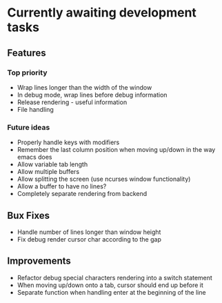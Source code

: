 # Currently awaiting development tasks

## Features

### Top priority

* Wrap lines longer than the width of the window
* In debug mode, wrap lines before debug information
* Release rendering - useful information
* File handling

### Future ideas

* Properly handle keys with modifiers
* Remember the last column position when moving up/down in the way emacs does
* Allow variable tab length
* Allow multiple buffers
* Allow splitting the screen (use ncurses window functionality)
* Allow a buffer to have no lines?
* Completely separate rendering from backend

## Bux Fixes

* Handle number of lines longer than window height
* Fix debug render cursor char according to the gap

## Improvements

* Refactor debug special characters rendering into a switch statement
* When moving up/down onto a tab, cursor should end up before it
* Separate function when handling enter at the beginning of the line
